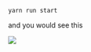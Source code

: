`yarn run start`

and you would see this

![](http://tree.aws.blackflamemagician.com/ljalfkfjaldfkja.png)



